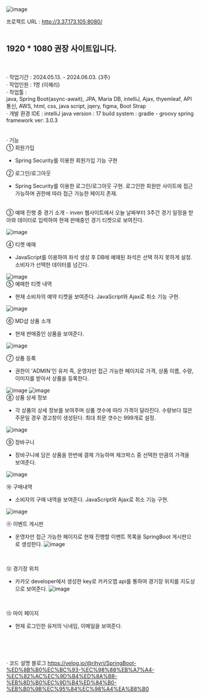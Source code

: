 ![image](https://github.com/user-attachments/assets/459bb73a-8904-4f9f-8ace-9315d350f9ed)

프로젝트 URL : http://3.37.173.105:8080/
<br><br>
## 1920 * 1080 권장 사이트입니다.
<br><br>
· 작업기간 :  2024.05.13. - 2024.06.03. (3주)
<br>
· 작업인원 :  1명 (이혜리)
<br>
· 작업툴 :  
          java, Spring Boot(async-await), JPA, Maria DB, intelliJ,
          Ajax, thyemleaf, API통신, AWS,
          html, css, java script, jqery, figma, Boot Strap
<br>
· 개발 환경
 IDE : intelliJ
 java version : 17
 build system : gradle - groovy
 spring framework ver: 3.0.3
<br>
<br>
<br>
· 기능
<br>
① 회원가입  
- Spring Security를 이용한 회원가입 기능 구현

② 로그인/로그아웃  
- Spring Security를 이용한 로그인/로그아웃 구현. 로그인한 회원만 사이트에 접근 가능하며 권한에 따라 접근 가능한 페이지 존재.
<br>
③ 예매 진행 중 경기 소개  
- inven 웹사이트에서 오늘 날짜부터 3주간 경기 일정을 받아와 데이터로 입력하여 현재 판매중인 경기 티켓으로 보여진다.
  
![image](https://github.com/user-attachments/assets/0c75d8d3-a2f7-451d-a232-d9f149ba1bbd)
<br>

④ 티켓 예매  
- JavaScript를 이용하여 좌석 생성 후 DB에 예매된 좌석은 선택 하지 못하게 설정. 소비자가 선택한 데이터를 넘긴다.

![image](https://github.com/user-attachments/assets/dbf0224c-b265-45d4-95de-76f1463f94e5)
<br>
⑤ 예매한 티켓 내역  
- 현재 소비자의 예약 티켓을 보여준다. JavaScript와 Ajax로 취소 기능 구현.
  
![image](https://github.com/user-attachments/assets/f9c99ace-b3c4-4253-9dfe-b3b604c10f25)
<br>

⑥ MD샵 상품 소개  
- 현재 판매중인 상품을 보여준다.

![image](https://github.com/user-attachments/assets/f336f0ce-2144-4928-80c7-972baf3dacbf)
<br>

⑦ 상품 등록  
- 권한이 'ADMIN'인 유저 즉, 운영자만 접근 가능한 페이지로 가격, 상품 이름, 수량, 이미지를 받아서 상품을 등록한다.

![image](https://github.com/user-attachments/assets/f1b2dc22-1c2d-4bde-aeb8-b99d729ede99)
![image](https://github.com/user-attachments/assets/93991cf6-2492-43c5-93c3-72303f2c7abd)
<br>
⑧ 상품 상세 정보 
- 각 상품의 상세 정보를 보여주며 상품 갯수에 따라 가격이 달라진다. 수량보다 많은 주문일 경우 경고창이 생성된다. 최대 최문 갯수는 999개로 설정.

![image](https://github.com/user-attachments/assets/edb8eeca-6cf5-432c-b2a4-c0c3ce885861)
<br>

⑨ 장바구니
- 장바구니에 담은 상품을 한번에 결제 가능하며 체크박스 중 선택한 만큼의 가격을 보여준다.

![image](https://github.com/user-attachments/assets/ea7004f0-2606-461a-b57b-7af756ef26d3)
<br>

⑩ 구매내역 
- 소비자의 구매 내역을 보여준다. JavaScript와 Ajax로 취소 기능 구현.

![image](https://github.com/user-attachments/assets/b418b9ba-6820-4be7-8b55-a365e5ee0b28)
<br>

⑪ 이벤트 게시판  
- 운영자만 접근 가능한 페이지로 현재 진행할 이벤트 목록을 SpringBoot 게시판으로 생성한다.
![image](https://github.com/user-attachments/assets/04d6fab7-8e49-4578-9802-7d11bac75caf)
<br>

⑫ 경기장 위치  
- 카카오 developer에서 생성한 key로 카카오맵 api를 통하여 경기장 위치를 지도상으로 보여준다.
![image](https://github.com/user-attachments/assets/545d864c-fb48-4cce-a224-c7c817431773)
<br>

⑬ 마이 페이지  
- 현재 로그인한 유저의 닉네임, 이메일을 보여준다.
<br>
<br>
<br>

· 코드 설명 블로그
https://velog.io/@rihyri/SpringBoot-%ED%8B%B0%EC%BC%93-%EC%98%88%EB%A7%A4-%EC%82%AC%EC%9D%B4%ED%8A%B8-%EB%8D%B0%EC%9D%B4%ED%84%B0-%EB%B0%9B%EC%95%84%EC%98%A4%EA%B8%B0



